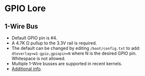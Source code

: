 # GPIO Lore

## 1-Wire Bus
* Default GPIO pin is #4.
* A 4.7K Ω pullup to the 3.3V rail is required.
* The default can be changed by editing `/boot/config.txt` to add: `dtoverlay=w1-gpio,gpiopin=N` where N is the desired GPIO pin. Whitespace is not allowed.
* Multiple 1-Wire busses are supported in recent kernels.
* [Additional info](https://pinout.xyz/pinout/1_wire).
